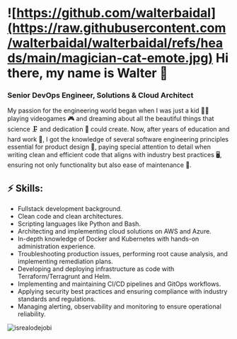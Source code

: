 
# ![https://github.com/walterbaidal](https://raw.githubusercontent.com/walterbaidal/walterbaidal/refs/heads/main/magician-cat-emote.jpg) Hi there, my name is Walter 👋
### Senior DevOps Engineer, Solutions & Cloud Architect

My passion for the engineering world began when I was just a kid 👼🏼 playing videogames 🎮 and dreaming about all the beautiful things that science 🗜️ and dedication 💪 could create. 
Now, after years of education and hard work 📕, I got the knowledge of several software engineering principles essential for product design 🥇, paying special attention to detail when writing clean and efficient code that aligns with industry best practices 🖥️, ensuring not only functionality but also ease of maintenance 🚀.

## ⚡ Skills:
- Fullstack development background.
- Clean code and clean architectures.
- Scripting languages like Python and Bash.
- Architecting and implementing cloud solutions on AWS and Azure.
- In-depth knowledge of Docker and Kubernetes with hands-on administration experience.
- Troubleshooting production issues, performing root cause analysis, and implementing remediation plans.
- Developing and deploying infrastructure as code with Terraform/Terragrunt and Helm.
- Implementing and maintaining CI/CD pipelines and GitOps workflows.
- Applying security best practices and ensuring compliance with industry standards and regulations.
- Managing alerting, observability and monitoring to ensure operational reliability.

<!-- Profile Views -->

<p align="left"> <img src="https://komarev.com/ghpvc/?username=walterbaidal&label=Profile%20views&color=0e75b6&style=flat" alt="isrealodejobi" />
</p>
